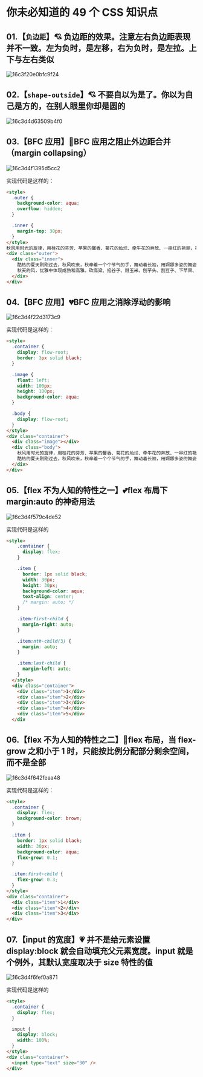 # 你未必知道的 49 个 CSS 知识点

## 01.【`负边距`】💘 负边距的效果。注意左右负边距表现并不一致。左为**负**时，是**左移**，右为**负**时，是**左拉**。上下与左右类似

![16c3f20e0bfc9f24](./knowledge/16c3f20e0bfc9f24.png)

## 02.【`shape-outside`】💘 不要自以为是了。你以为自己是方的，在别人眼里你却是圆的

![16c3d4d63509b4f0](./knowledge/16c3d4d63509b4f0.png)

## 03.【BFC 应用】💓BFC 应用之阻止外边距合并（margin collapsing）

![16c3d4f1395d5cc2](./knowledge/16c3d4f1395d5cc2.png)

实现代码是这样的：

```html
<style>
  .outer {
    background-color: aqua;
    overflow: hidden;
  }

  .inner {
    margin-top: 30px;
  }
</style>
秋风用时光的旋律，用桂花的芬芳、苹果的馨香、菊花的灿烂、牵牛花的奔放、一串红的艳丽，把一望无际的田野乡村，演绎得在自然中沉醉，渲染得天地间空旷而又阳刚。
<div class="outer">
  <div class="inner">
    酷热的夏天刚刚过去，秋风吹来，秋牵着一个个节气的手，舞动着长袖，用婀娜多姿的舞姿，用变幻神奇的旋律，动听的音符，把蓝天吹得一会白云飘飘，一会云蒸霞蔚，一会仙女舞袖，一会又涌来千顷碧波。更让那成千上万得雀鸟，不顾辛苦劳顿，路途遥远，赶赴银汉，为牛郎织女架起一座相会的鹊桥，就为这对生离死别的鸳鸯说上一晚悄悄话。
    秋天的风，优雅中体现成熟和高雅。砍高粱、掐谷子、掰玉米、刨芋头、割豆子、下苹果、晒柿子、揪石榴、摘花生、耩麦子，一个个音符，无不让秋风演奏得动听、感人。仰望湛蓝的长空，会让你一扫往日沉闷枯燥的苦闷，心情更加舒畅了，一股热爱蓝天热爱大自然钟爱乡村田野的激情，便油然而生。
  </div>
</div>
```

## 04.【BFC 应用】💔BFC 应用之消除浮动的影响

![16c3d4f22d3173c9](./knowledge/16c3d4f22d3173c9.png)

实现代码是这样的：

```html
<style>
  .container {
    display: flow-root;
    border: 3px solid black;
  }

  .image {
    float: left;
    width: 100px;
    height: 100px;
    background-color: aqua;
  }

  .body {
    display: flow-root;
  }
</style>
<div class="container">
  <div class="image"></div>
  <div class="body">
    秋风用时光的旋律，用桂花的芬芳、苹果的馨香、菊花的灿烂、牵牛花的奔放、一串红的艳丽，把一望无际的田野乡村，演绎得在自然中沉醉，渲染得天地间空旷而又阳刚。
    酷热的夏天刚刚过去，秋风吹来，秋牵着一个个节气的手，舞动着长袖，用婀娜多姿的舞姿，用变幻神奇的旋律，动听的音符，把蓝天吹得一会白云飘飘，一会云蒸霞蔚，一会仙女舞袖，一会又涌来千顷碧波。更让那成千上万得雀鸟，不顾辛苦劳顿，路途遥远，赶赴银汉，为牛郎织女架起一座相会的鹊桥，就为这对生离死别的鸳鸯说上一晚悄悄话。
  </div>
</div>
```

## 05.【flex 不为人知的特性之一】💕flex 布局下 margin:auto 的神奇用法

![16c3d4f579c4de52](./knowledge/16c3d4f579c4de52.png)

实现代码是这样的

```html
<style>
    .container {
      display: flex;
    }

    .item {
      border: 1px solid black;
      width: 30px;
      height: 30px;
      background-color: aqua;
      text-align: center;
      /* margin: auto; */
    }

    .item:first-child {
      margin-right: auto;
    }

    .item:nth-child(3) {
      margin: auto;
    }

    .item:last-child {
      margin-left: auto;
    }
  </style>
  <div class="container">
    <div class="item">1</div>
    <div class="item">2</div>
    <div class="item">3</div>
    <div class="item">4</div>
    <div class="item">5</div>
  </div
```

## 06.【flex 不为人知的特性之二】💖flex 布局，当 flex-grow 之和小于 1 时，只能按比例分配部分剩余空间，而不是全部

![16c3d4f642feaa48](./knowledge/16c3d4f642feaa48.png)

实现代码是这样的：

```html
<style>
  .container {
    display: flex;
    background-color: brown;
  }

  .item {
    border: 1px solid black;
    width: 30px;
    background-color: aqua;
    flex-grow: 0.1;
  }

  .item:first-child {
    flex-grow: 0.3;
  }
</style>
<div class="container">
  <div class="item">1</div>
  <div class="item">2</div>
  <div class="item">3</div>
</div>
```

## 07.【input 的宽度】💗 并不是给元素设置 display:block 就会自动填充父元素宽度。input 就是个例外，其默认宽度取决于 size 特性的值

![16c3d4f6fef0a871](./knowledge/16c3d4f6fef0a871.png)

实现代码是这样的

```html
<style>
  .container {
    display: flex;
  }

  input {
    display: block;
    width: 100%;
  }
</style>
<div class="container">
  <input type="text" size="30" />
</div>
```
